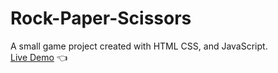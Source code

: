 # Rock-Paper-Scissors
A small game project created with HTML CSS, and JavaScript. <br>
[Live Demo](https://viennao.github.io/Rock-Paper-Scissors/) :point_left:
